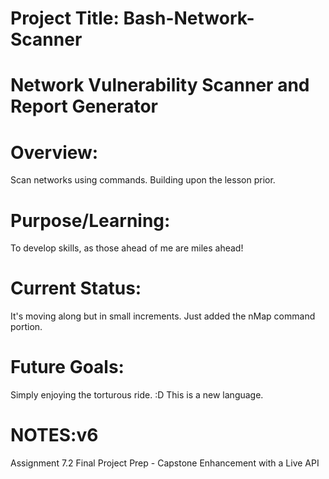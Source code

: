 # Project Title: Bash-Network-Scanner

# Network Vulnerability Scanner and Report Generator

# Overview:
Scan networks using commands. Building upon the lesson prior. 

# Purpose/Learning:
To develop skills, as those ahead of me are miles ahead!

# Current Status:
It's moving along but in small increments. Just added the nMap command portion.

# Future Goals:
Simply enjoying the torturous ride. :D  This is a new language.

# NOTES:v6
Assignment 7.2 Final Project Prep 
	- Capstone Enhancement with a Live API 
